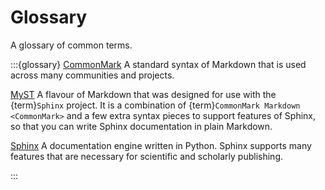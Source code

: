 # Glossary

A glossary of common terms.

:::{glossary}
[CommonMark](https://commonmark.org/)
    A standard syntax of Markdown that is used across many communities and projects.

[MyST](https://myst-parser.readthedocs.io/en/latest/using/syntax.html)
    A flavour of Markdown that was designed for use with the {term}`Sphinx` project.
    It is a combination of {term}`CommonMark Markdown <CommonMark>` and a few extra
    syntax pieces to support features of Sphinx, so that you can write Sphinx
    documentation in plain Markdown. 

[Sphinx](https://www.sphinx-doc.org/en/master/)
    A documentation engine written in Python. Sphinx supports many features that are
    necessary for scientific and scholarly publishing. 

:::
